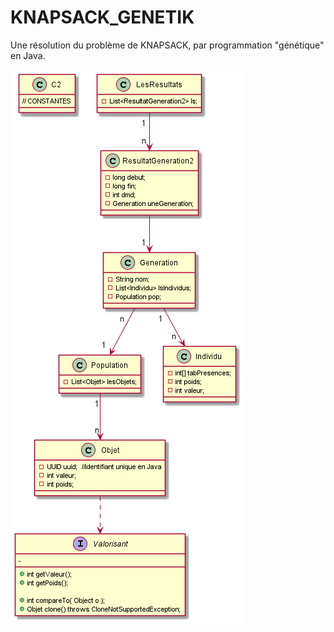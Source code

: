 # KNAPSACK_GENETIK
Une résolution du problème de KNAPSACK, par programmation "génétique"
en Java.

![Légende](DCLA.png)



